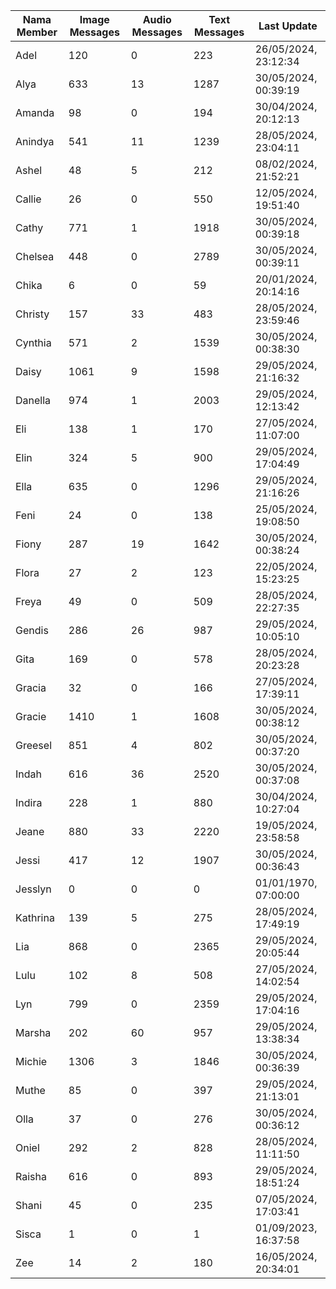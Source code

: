 | Nama Member | Image Messages | Audio Messages | Text Messages | Last Update |
| ------ | -------------- | -------------- | ------------- | ------------ |
| Adel | 120 | 0 | 223 | 26/05/2024, 23:12:34 |
| Alya | 633 | 13 | 1287 | 30/05/2024, 00:39:19 |
| Amanda | 98 | 0 | 194 | 30/04/2024, 20:12:13 |
| Anindya | 541 | 11 | 1239 | 28/05/2024, 23:04:11 |
| Ashel | 48 | 5 | 212 | 08/02/2024, 21:52:21 |
| Callie | 26 | 0 | 550 | 12/05/2024, 19:51:40 |
| Cathy | 771 | 1 | 1918 | 30/05/2024, 00:39:18 |
| Chelsea | 448 | 0 | 2789 | 30/05/2024, 00:39:11 |
| Chika | 6 | 0 | 59 | 20/01/2024, 20:14:16 |
| Christy | 157 | 33 | 483 | 28/05/2024, 23:59:46 |
| Cynthia | 571 | 2 | 1539 | 30/05/2024, 00:38:30 |
| Daisy | 1061 | 9 | 1598 | 29/05/2024, 21:16:32 |
| Danella | 974 | 1 | 2003 | 29/05/2024, 12:13:42 |
| Eli | 138 | 1 | 170 | 27/05/2024, 11:07:00 |
| Elin | 324 | 5 | 900 | 29/05/2024, 17:04:49 |
| Ella | 635 | 0 | 1296 | 29/05/2024, 21:16:26 |
| Feni | 24 | 0 | 138 | 25/05/2024, 19:08:50 |
| Fiony | 287 | 19 | 1642 | 30/05/2024, 00:38:24 |
| Flora | 27 | 2 | 123 | 22/05/2024, 15:23:25 |
| Freya | 49 | 0 | 509 | 28/05/2024, 22:27:35 |
| Gendis | 286 | 26 | 987 | 29/05/2024, 10:05:10 |
| Gita | 169 | 0 | 578 | 28/05/2024, 20:23:28 |
| Gracia | 32 | 0 | 166 | 27/05/2024, 17:39:11 |
| Gracie | 1410 | 1 | 1608 | 30/05/2024, 00:38:12 |
| Greesel | 851 | 4 | 802 | 30/05/2024, 00:37:20 |
| Indah | 616 | 36 | 2520 | 30/05/2024, 00:37:08 |
| Indira | 228 | 1 | 880 | 30/04/2024, 10:27:04 |
| Jeane | 880 | 33 | 2220 | 19/05/2024, 23:58:58 |
| Jessi | 417 | 12 | 1907 | 30/05/2024, 00:36:43 |
| Jesslyn | 0 | 0 | 0 | 01/01/1970, 07:00:00 |
| Kathrina | 139 | 5 | 275 | 28/05/2024, 17:49:19 |
| Lia | 868 | 0 | 2365 | 29/05/2024, 20:05:44 |
| Lulu | 102 | 8 | 508 | 27/05/2024, 14:02:54 |
| Lyn | 799 | 0 | 2359 | 29/05/2024, 17:04:16 |
| Marsha | 202 | 60 | 957 | 29/05/2024, 13:38:34 |
| Michie | 1306 | 3 | 1846 | 30/05/2024, 00:36:39 |
| Muthe | 85 | 0 | 397 | 29/05/2024, 21:13:01 |
| Olla | 37 | 0 | 276 | 30/05/2024, 00:36:12 |
| Oniel | 292 | 2 | 828 | 28/05/2024, 11:11:50 |
| Raisha | 616 | 0 | 893 | 29/05/2024, 18:51:24 |
| Shani | 45 | 0 | 235 | 07/05/2024, 17:03:41 |
| Sisca | 1 | 0 | 1 | 01/09/2023, 16:37:58 |
| Zee | 14 | 2 | 180 | 16/05/2024, 20:34:01 |
